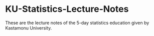 # KU-Statistics-Lecture-Notes
These are the lecture notes of the 5-day statistics education given by Kastamonu University.
